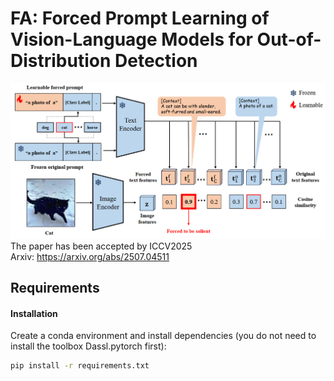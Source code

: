 # FA: Forced Prompt Learning of Vision-Language Models for Out-of-Distribution Detection
![FA framework](framework.png)
The paper has been accepted by ICCV2025  
Arxiv: https://arxiv.org/abs/2507.04511

## Requirements
#### Installation
Create a conda environment and install dependencies (you do not need to install the toolbox Dassl.pytorch first):
```bash
pip install -r requirements.txt
```

